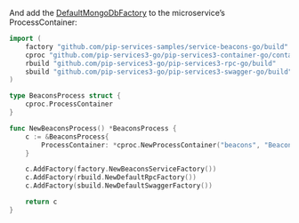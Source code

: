 
And add the [DefaultMongoDbFactory](../../../toolkit_api/golang/mongodb/build/default_mongodb_factory/) to the microservice’s ProcessContainer:

```go
import (
	factory "github.com/pip-services-samples/service-beacons-go/build"
	cproc "github.com/pip-services3-go/pip-services3-container-go/container"
	rbuild "github.com/pip-services3-go/pip-services3-rpc-go/build"
	sbuild "github.com/pip-services3-go/pip-services3-swagger-go/build"
)

type BeaconsProcess struct {
	cproc.ProcessContainer
}

func NewBeaconsProcess() *BeaconsProcess {
	c := &BeaconsProcess{
		ProcessContainer: *cproc.NewProcessContainer("beacons", "Beacons microservice"),
	}

	c.AddFactory(factory.NewBeaconsServiceFactory())
	c.AddFactory(rbuild.NewDefaultRpcFactory())
	c.AddFactory(sbuild.NewDefaultSwaggerFactory())

	return c
}


```
